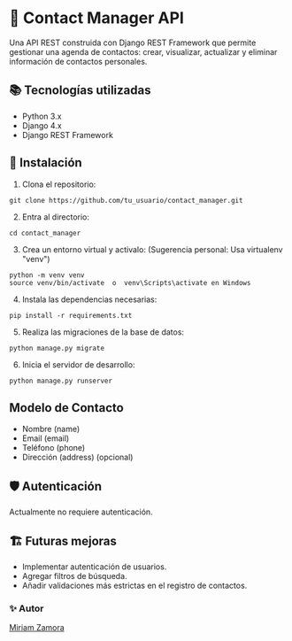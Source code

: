 # 📒 Contact Manager API

Una API REST construida con Django REST Framework que permite gestionar una agenda de contactos: crear, visualizar, actualizar y eliminar información de contactos personales.

## 📚 Tecnologías utilizadas
- Python 3.x
- Django 4.x
- Django REST Framework

## 🚀 Instalación

1. Clona el repositorio:

~~~
git clone https://github.com/tu_usuario/contact_manager.git
~~~

2. Entra al directorio:

~~~
cd contact_manager
~~~

3. Crea un entorno virtual y activalo: (Sugerencia personal: Usa virtualenv "venv")

~~~
python -m venv venv
source venv/bin/activate  o  venv\Scripts\activate en Windows
~~~

4. Instala las dependencias necesarias:

~~~
pip install -r requirements.txt
~~~

5. Realiza las migraciones de la base de datos:

~~~
python manage.py migrate
~~~

6. Inicia el servidor de desarrollo:

~~~
python manage.py runserver
~~~


## Modelo de Contacto
- Nombre (name)
- Email (email)
- Teléfono (phone)
- Dirección (address) (opcional)

## 🛡 Autenticación
Actualmente no requiere autenticación.

## 🏗 Futuras mejoras
- Implementar autenticación de usuarios.
- Agregar filtros de búsqueda.
- Añadir validaciones más estrictas en el registro de contactos.


### ✨ Autor
[Miriam Zamora](https://github.com/MiriamZamoraM)
